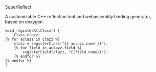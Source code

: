 SuperReflect

A customizable C++ reflection tool and webassembly binding generator, based on doxygen.

```
void registerAllClass() {
    Class clazz;
{% for aclazz in clazz %}
    clazz = registerClass("{{ aclazz.name }}");
    {% for field in aclazz.field %}
        registerField(clazz, "{{field.name}}");
    {% endfor %}
{% endfor %}
}
```

